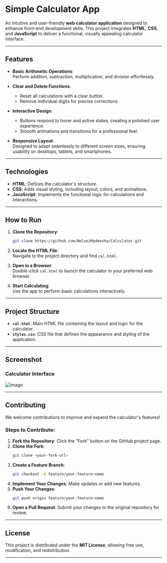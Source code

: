 # Simple Calculator App  

An intuitive and user-friendly **web calculator application** designed to enhance front-end development skills. This project integrates **HTML**, **CSS**, and **JavaScript** to deliver a functional, visually appealing calculator interface.

---

## Features  

- **Basic Arithmetic Operations**:  
  Perform addition, subtraction, multiplication, and division effortlessly.  

- **Clear and Delete Functions**:  
  - Reset all calculations with a clear button.  
  - Remove individual digits for precise corrections.  

- **Interactive Design**:  
  - Buttons respond to hover and active states, creating a polished user experience.  
  - Smooth animations and transitions for a professional feel.  

- **Responsive Layout**:  
  Designed to adapt seamlessly to different screen sizes, ensuring usability on desktops, tablets, and smartphones.  

---

## Technologies  

- **HTML**: Defines the calculator's structure.  
- **CSS**: Adds visual styling, including layout, colors, and animations.  
- **JavaScript**: Implements the functional logic for calculations and interactions.  

---

## How to Run  

1. **Clone the Repository**:  
   ```bash  
   git clone https://github.com/NeluniMadeesha/Calculator.git  
   ```  

2. **Locate the HTML File**:  
   Navigate to the project directory and find `cal.html`.  

3. **Open in a Browser**:  
   Double-click `cal.html` to launch the calculator in your preferred web browser.  

4. **Start Calculating**:  
   Use the app to perform basic calculations interactively.  

---

## Project Structure  

- **`cal.html`**: Main HTML file containing the layout and logic for the calculator.  
- **`styles.css`**: CSS file that defines the appearance and styling of the application.  

---

## Screenshot  

### Calculator Interface  

![image](https://github.com/user-attachments/assets/7c2a6192-c69a-499e-8982-87bd2a5e332e)  

---

## Contributing  

We welcome contributions to improve and expand the calculator's features!  

### Steps to Contribute:  
1. **Fork the Repository**: Click the "Fork" button on the GitHub project page.  
2. **Clone the Fork**:  
   ```bash  
   git clone <your-fork-url>  
   ```  
3. **Create a Feature Branch**:  
   ```bash  
   git checkout -b feature/your-feature-name  
   ```  
4. **Implement Your Changes**: Make updates or add new features.  
5. **Push Your Changes**:  
   ```bash  
   git push origin feature/your-feature-name  
   ```  
6. **Open a Pull Request**: Submit your changes to the original repository for review.  

---

## License  

This project is distributed under the **MIT License**, allowing free use, modification, and redistribution.  

--- 

